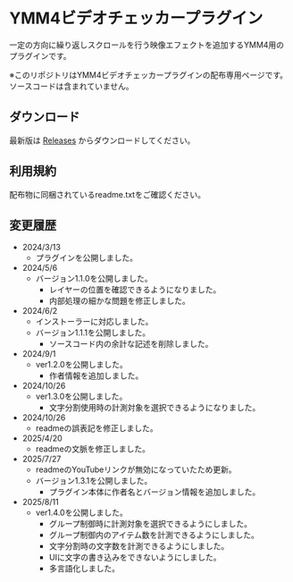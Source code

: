 # YMM4ビデオチェッカープラグイン
 
一定の方向に繰り返しスクロールを行う映像エフェクトを追加するYMM4用のプラグインです。  

※このリポジトリはYMM4ビデオチェッカープラグインの配布専用ページです。  
ソースコードは含まれていません。  

## ダウンロード

最新版は [Releases](https://github.com/benikazura/VideoChecker/releases/latest) からダウンロードしてください。

## 利用規約

配布物に同梱されているreadme.txtをご確認ください。

## 変更履歴

- 2024/3/13
  - プラグインを公開しました。
- 2024/5/6
  - バージョン1.1.0を公開しました。
    - レイヤーの位置を確認できるようになりました。
    - 内部処理の細かな問題を修正しました。
- 2024/6/2
  - インストーラーに対応しました。
  - バージョン1.1.1を公開しました。
    - ソースコード内の余計な記述を削除しました。
- 2024/9/1
  - ver1.2.0を公開しました。
    - 作者情報を追加しました。
- 2024/10/26
  - ver1.3.0を公開しました。
    - 文字分割使用時の計測対象を選択できるようになりました。
- 2024/10/26
  - readmeの誤表記を修正しました。
- 2025/4/20
  - readmeの文脈を修正しました。
- 2025/7/27
  - readmeのYouTubeリンクが無効になっていたため更新。
  - バージョン1.3.1を公開しました。
    - プラグイン本体に作者名とバージョン情報を追加しました。
- 2025/8/11
  - ver1.4.0を公開しました。
    - グループ制御時に計測対象を選択できるようにしました。
    - グループ制御内のアイテム数を計測できるようにしました。
    - 文字分割時の文字数を計測できるようにしました。
    - UIに文字の書き込みをできないようにしました。
    - 多言語化しました。
